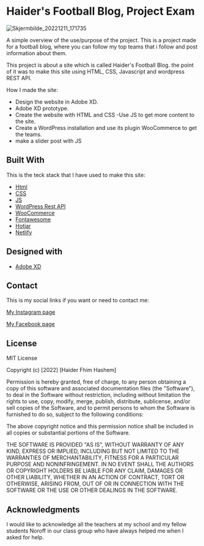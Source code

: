 # Haider's Football Blog, Project Exam

![Skjermbilde_20221211_171735](https://user-images.githubusercontent.com/91637854/208267856-1d046bf0-dbab-4707-91fe-7c0789b568d6.png)


A simple overview of the use/purpose of the project. This is a project made for a football blog, where you can follow my top teams that i follow and post information about them.

This project is about a site which is called Haider's Football Blog. the point of it was to make this site using HTML, CSS, Javascript and wordpress REST API.

How I made the site:

- Design the website in Adobe XD.
- Adobe XD prototype.
- Create the website with HTML and CSS
-Use JS to get more content to the site.
- Create a WordPress installation and use its plugin WooCommerce to get the teams.
- make a slider post with JS

## Built With

This is the teck stack that I have used to make this site:

- [Html]()
- [CSS]()
- [JS]()
- [WordPress Rest API](https://wordpress.com/)
- [WooCommerce](https://woocommerce.com/)
- [Fontawesome](https://fontawesome.com/)
- [Hotjar](https://www.hotjar.com/)
- [Netlify](https://www.netlify.com/)

## Designed with

- [Adobe XD](https://www.adobe.com/no/products/xd.html)

## Contact

This is my social links if you want or need to contact me:

[My Instagram page](https://www.instagram.com/)

[My Facebook page](https://www.facebook.com/)

## License

MIT License

Copyright (c) [2022] [Haider Fhim Hashem]

Permission is hereby granted, free of charge, to any person obtaining a copy
of this software and associated documentation files (the "Software"), to deal
in the Software without restriction, including without limitation the rights
to use, copy, modify, merge, publish, distribute, sublicense, and/or sell
copies of the Software, and to permit persons to whom the Software is
furnished to do so, subject to the following conditions:

The above copyright notice and this permission notice shall be included in all
copies or substantial portions of the Software.

THE SOFTWARE IS PROVIDED "AS IS", WITHOUT WARRANTY OF ANY KIND, EXPRESS OR
IMPLIED, INCLUDING BUT NOT LIMITED TO THE WARRANTIES OF MERCHANTABILITY,
FITNESS FOR A PARTICULAR PURPOSE AND NONINFRINGEMENT. IN NO EVENT SHALL THE
AUTHORS OR COPYRIGHT HOLDERS BE LIABLE FOR ANY CLAIM, DAMAGES OR OTHER
LIABILITY, WHETHER IN AN ACTION OF CONTRACT, TORT OR OTHERWISE, ARISING FROM,
OUT OF OR IN CONNECTION WITH THE SOFTWARE OR THE USE OR OTHER DEALINGS IN THE
SOFTWARE.

## Acknowledgments

I would like to acknowledge all the teachers at my school and my fellow students Noroff in our class group who have always helped me when I asked for help.
